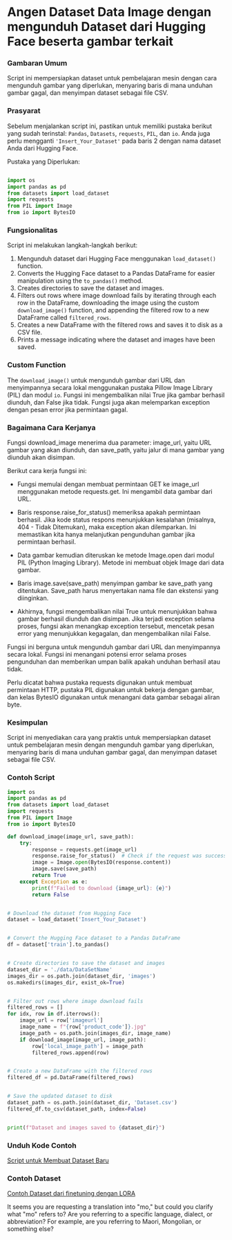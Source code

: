 <!--
CO_OP_TRANSLATOR_METADATA:
{
  "original_hash": "44a77501fe39a2eb2b776dfdf9953b67",
  "translation_date": "2025-04-04T13:08:07+00:00",
  "source_file": "md\\03.FineTuning\\CreatingSampleData.md",
  "language_code": "mo"
}
-->
# Angen Dataset Data Image dengan mengunduh Dataset dari Hugging Face beserta gambar terkait

### Gambaran Umum

Script ini mempersiapkan dataset untuk pembelajaran mesin dengan cara mengunduh gambar yang diperlukan, menyaring baris di mana unduhan gambar gagal, dan menyimpan dataset sebagai file CSV.

### Prasyarat

Sebelum menjalankan script ini, pastikan untuk memiliki pustaka berikut yang sudah terinstal: `Pandas`, `Datasets`, `requests`, `PIL`, dan `io`. Anda juga perlu mengganti `'Insert_Your_Dataset'` pada baris 2 dengan nama dataset Anda dari Hugging Face.

Pustaka yang Diperlukan:

```python

import os
import pandas as pd
from datasets import load_dataset
import requests
from PIL import Image
from io import BytesIO
```

### Fungsionalitas

Script ini melakukan langkah-langkah berikut:

1. Mengunduh dataset dari Hugging Face menggunakan `load_dataset()` function.
2. Converts the Hugging Face dataset to a Pandas DataFrame for easier manipulation using the `to_pandas()` method.
3. Creates directories to save the dataset and images.
4. Filters out rows where image download fails by iterating through each row in the DataFrame, downloading the image using the custom `download_image()` function, and appending the filtered row to a new DataFrame called `filtered_rows`.
5. Creates a new DataFrame with the filtered rows and saves it to disk as a CSV file.
6. Prints a message indicating where the dataset and images have been saved.

### Custom Function

The `download_image()` untuk mengunduh gambar dari URL dan menyimpannya secara lokal menggunakan pustaka Pillow Image Library (PIL) dan modul `io`. Fungsi ini mengembalikan nilai True jika gambar berhasil diunduh, dan False jika tidak. Fungsi juga akan melemparkan exception dengan pesan error jika permintaan gagal.

### Bagaimana Cara Kerjanya

Fungsi download_image menerima dua parameter: image_url, yaitu URL gambar yang akan diunduh, dan save_path, yaitu jalur di mana gambar yang diunduh akan disimpan.

Berikut cara kerja fungsi ini:

- Fungsi memulai dengan membuat permintaan GET ke image_url menggunakan metode requests.get. Ini mengambil data gambar dari URL.

- Baris response.raise_for_status() memeriksa apakah permintaan berhasil. Jika kode status respons menunjukkan kesalahan (misalnya, 404 - Tidak Ditemukan), maka exception akan dilemparkan. Ini memastikan kita hanya melanjutkan pengunduhan gambar jika permintaan berhasil.

- Data gambar kemudian diteruskan ke metode Image.open dari modul PIL (Python Imaging Library). Metode ini membuat objek Image dari data gambar.

- Baris image.save(save_path) menyimpan gambar ke save_path yang ditentukan. Save_path harus menyertakan nama file dan ekstensi yang diinginkan.

- Akhirnya, fungsi mengembalikan nilai True untuk menunjukkan bahwa gambar berhasil diunduh dan disimpan. Jika terjadi exception selama proses, fungsi akan menangkap exception tersebut, mencetak pesan error yang menunjukkan kegagalan, dan mengembalikan nilai False.

Fungsi ini berguna untuk mengunduh gambar dari URL dan menyimpannya secara lokal. Fungsi ini menangani potensi error selama proses pengunduhan dan memberikan umpan balik apakah unduhan berhasil atau tidak.

Perlu dicatat bahwa pustaka requests digunakan untuk membuat permintaan HTTP, pustaka PIL digunakan untuk bekerja dengan gambar, dan kelas BytesIO digunakan untuk menangani data gambar sebagai aliran byte.

### Kesimpulan

Script ini menyediakan cara yang praktis untuk mempersiapkan dataset untuk pembelajaran mesin dengan mengunduh gambar yang diperlukan, menyaring baris di mana unduhan gambar gagal, dan menyimpan dataset sebagai file CSV.

### Contoh Script

```python
import os
import pandas as pd
from datasets import load_dataset
import requests
from PIL import Image
from io import BytesIO

def download_image(image_url, save_path):
    try:
        response = requests.get(image_url)
        response.raise_for_status()  # Check if the request was successful
        image = Image.open(BytesIO(response.content))
        image.save(save_path)
        return True
    except Exception as e:
        print(f"Failed to download {image_url}: {e}")
        return False


# Download the dataset from Hugging Face
dataset = load_dataset('Insert_Your_Dataset')


# Convert the Hugging Face dataset to a Pandas DataFrame
df = dataset['train'].to_pandas()


# Create directories to save the dataset and images
dataset_dir = './data/DataSetName'
images_dir = os.path.join(dataset_dir, 'images')
os.makedirs(images_dir, exist_ok=True)


# Filter out rows where image download fails
filtered_rows = []
for idx, row in df.iterrows():
    image_url = row['imageurl']
    image_name = f"{row['product_code']}.jpg"
    image_path = os.path.join(images_dir, image_name)
    if download_image(image_url, image_path):
        row['local_image_path'] = image_path
        filtered_rows.append(row)


# Create a new DataFrame with the filtered rows
filtered_df = pd.DataFrame(filtered_rows)


# Save the updated dataset to disk
dataset_path = os.path.join(dataset_dir, 'Dataset.csv')
filtered_df.to_csv(dataset_path, index=False)


print(f"Dataset and images saved to {dataset_dir}")
```

### Unduh Kode Contoh 
[Script untuk Membuat Dataset Baru](../../../../code/04.Finetuning/generate_dataset.py)

### Contoh Dataset
[Contoh Dataset dari finetuning dengan LORA](../../../../code/04.Finetuning/olive-ort-example/dataset/dataset-classification.json)

It seems you are requesting a translation into "mo," but could you clarify what "mo" refers to? Are you referring to a specific language, dialect, or abbreviation? For example, are you referring to Maori, Mongolian, or something else?